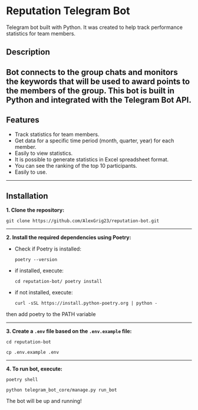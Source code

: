 # Reputation Telegram Bot
Telegram bot built with Python. It was created to help track performance statistics for team members.

## Description
Bot connects to the group chats and monitors the keywords that will be used to award points to the members of the group.
This bot is built in Python and integrated with the Telegram Bot API.
---

## Features
- Track statistics for team members.
- Get data for a specific time period (month, quarter, year) for each member.
- Easily to view statistics.
- It is possible to generate statistics in Excel spreadsheet format.
- You can see the ranking of the top 10 participants.
- Easily to use.

---
## Installation
**1. Clone the repository:**
   ```shell
   git clone https://github.com/AlexGrig23/reputation-bot.git
   ```
---
**2. Install the required dependencies using Poetry:**
  
* Check if Poetry is installed:
   ```shell
   poetry --version
   ```
   
* if installed, execute:
   ```shell
   cd reputation-bot/ poetry install
   ```
   
* if not installed, execute:
   ```shell
   curl -sSL https://install.python-poetry.org | python -
   ```
then add poetry to the PATH variable

---
**3. Create a `.env` file based on the `.env.example` file:**
   ```shell
   cd reputation-bot
   ```
   ```shell
   cp .env.example .env
   ```
---
**4. To run bot, execute:**
   ```shell
   poetry shell
   ```
   ```shell
   python telegram_bot_core/manage.py run_bot
   ```
The bot will be up and running!
